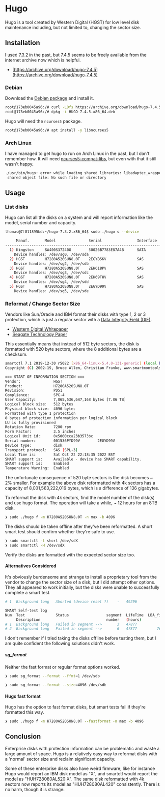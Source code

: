 # Hugo

Hugo is a tool created by Western Digital (HGST) for low level disk
maintenance including, but not limited to, changing the sector size.

## Installation

I used 7.3.2 in the past, but 7.4.5 seems to be freely available from the
internet archive now which is helpful.

- [https://archive.org/download/hugo-7.4.5](https://archive.org/download/hugo-7.4.5)

### Debian

Download the [Debian package] and install it.

[Debian package]: https://archive.org/download/hugo-7.4.5/HUGO-7.4.5.x86_64.deb

```sh
root@173eb0045a96:/# curl -LOfs https://archive.org/download/hugo-7.4.5/HUGO-7.4.5.x86_64.deb
root@173eb0045a96:/# dpkg -i HUGO-7.4.5.x86_64.deb
```

Hugo will need the `ncurses5` package.

```sh
root@173eb0045a96:/# apt install -y libncurses5
```

### Arch Linux

I have managed to get hugo to run on Arch Linux in the past, but I don't
remember how. It will need [ncurses5-compat-libs], but even with that it still wasn't happy.

[ncurses5-compat-libs]: https://aur.archlinux.org/packages/ncurses5-compat-libs

```sh
./usr/bin/hugo: error while loading shared libraries: libadaptec_wrapper.so: cannot open
 shared object file: No such file or directory
```

## Usage

### List disks

Hugo can list all the disks on a system and will report information like the
model, serial number and capacity.

```sh
thomas@7f811895bd:~/hugo-7.3.2.x86_64$ sudo ./hugo s --device

     Manuf.       Model               Serial                Interface   Capacity  Type  Firmware
-----------------------------------------------------------------------------------------------------------
  1) Kingston     SA400S37240G        50026B7783E87A4B      SATA        240   GB   SSD   SBFK62B3
    Device handles: /dev/sg0, /dev/sda
  2) HGST         H7280A520SUN8.0T    2EGYBSKV              SAS         7865  GB   HDD   PD51
    Device handles: /dev/sg2, /dev/sdb
  3) HGST         H7280A520SUN8.0T    2EH618PV              SAS         7865  GB   HDD   PD51
    Device handles: /dev/sg3, /dev/sdc
  4) HGST         H7280A520SUN8.0T    2EH69THV              SAS         7865  GB   HDD   PD51
    Device handles: /dev/sg4, /dev/sdd
  5) HGST         H7280A520SUN8.0T    2EGYD99V              SAS         7865  GB   HDD   PD51
    Device handles: /dev/sg5, /dev/sde
```

### Reformat / Change Sector Size

Vendors like Sun/Oracle and IBM format their disks with type 1, 2 or 3
protection, which is just a regular sector with a [Data Integrity Field (DIF)].

[Data Integrity Field (DIF)]: https://en.wikipedia.org/wiki/Data_Integrity_Field

- [Western Digital Whitepaper](https://documents.westerndigital.com/content/dam/doc-library/en_us/assets/public/western-digital/collateral/white-paper/white-paper-end-to-end-data-protection.pdf)
- [Seagate Technology Paper](https://www.seagate.com/files/staticfiles/docs/pdf/whitepaper/safeguarding-data-from-corruption-technology-paper-tp621us.pdf)

This essentially means that instead of 512 byte sectors, the disk is formatted
with 520 byte sectors, where the 8 additional bytes are a checksum.

```sh
smartctl 7.1 2019-12-30 r5022 [x86_64-linux-5.4.0-131-generic] (local build)
Copyright (C) 2002-19, Bruce Allen, Christian Franke, www.smartmontools.org

=== START OF INFORMATION SECTION ===
Vendor:               HGST
Product:              H7280A520SUN8.0T
Revision:             PD51
Compliance:           SPC-4
User Capacity:        7,865,536,647,168 bytes [7.86 TB]
Logical block size:   512 bytes
Physical block size:  4096 bytes
Formatted with type 1 protection
8 bytes of protection information per logical block
LU is fully provisioned
Rotation Rate:        7200 rpm
Form Factor:          3.5 inches
Logical Unit id:      0x5000cca23b3573bc
Serial number:        001536PYD99V        2EGYD99V
Device type:          disk
Transport protocol:   SAS (SPL-3)
Local Time is:        Sat Oct 22 22:18:35 2022 BST
SMART support is:     Available - device has SMART capability.
SMART support is:     Enabled
Temperature Warning:  Enabled
```

The unfortunate consequence of 520 byte sectors is the disk becomes ~ 2%
smaller. For example the above disk reformatted with 4k sectors has a capacity
of 8,001,563,222,016 bytes, which is a difference of 136 gigabytes.

To reformat the disk with 4k sectors, find the model number of the disk(s) and
use hugo format. The operation will take a while, ~ 12 hours for an 8TB disk.

```sh
❯ sudo ./hugo f -m H7280A520SUN8.0T -n max -b 4096
```

The disks should be taken offline after they've been reformatted. A short smart
test should confirm whether they're safe to use.

```sh
❯ sudo smartctl -t short /dev/sdX
❯ sudo smartctl -H /dev/sdX
```

Verify the disks are formatted with the expected sector size too.

#### Alternatives Considered

It's obviously burdensome and strange to install a proprietary tool from the
vendor to change the sector size of a disk, but I did attempt other options.
They all appeared to work initially, but the disks were unable to successfully
complete a smart test.

```sh
# 1  Background long   Aborted (device reset ?)    -   49296                 - [-   -    -]
```

```sh
SMART Self-test log
Num  Test              Status                 segment  LifeTime  LBA_first_err [SK ASC ASQ]
     Description                              number   (hours)
# 1  Background long   Failed in segment -->       3   47877                 - [0x1 0xb 0x97]
# 2  Background long   Failed in segment -->       6   47877         764900874 [0x3 0x5d 0x1]
```

I don't remember if I tried taking the disks offline
before testing them, but I am quite confident the following solutions didn't
work.

##### sg_format

Neither the fast format or regular format options worked.

```sh
❯ sudo sg_format --format --ffmt=1 /dev/sdb
```

```sh
❯ sudo sg_format --format --size=4096 /dev/sdb
```

#### Hugo fast format

Hugo has the option to fast format disks, but smart tests fail if they're
formatted this way.

```sh
❯ sudo ./hugo f -m H7280A520SUN8.0T --fastformat -n max -b 4096
```

## Conclusion

Enterprise disks with protection information can be problematic and waste a
large amount of space. Hugo is a relatively easy way to reformat disks with a
'normal' sector size and reclaim significant capacity.

Some of these enterprise disks also have weird firmware, like for instance Hugo
would report an IBM disk model as "X", and smartctl would report the model as
"HUH728080AL520 X". The same disk reformatted with 4k sectors now reports its
model as "HUH728080AL420" consistently. There is no harm, though it is strange.
